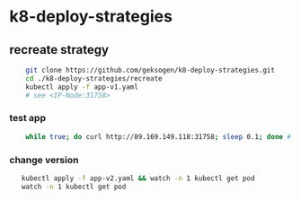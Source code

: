 # k8-deploy-strategies

## recreate strategy
```sh
    git clone https://github.com/geksogen/k8-deploy-strategies.git
    cd ./k8-deploy-strategies/recreate
    kubectl apply -f app-v1.yaml
    # see <IP-Node:31758>
```
### test app
```sh
    while true; do curl http://89.169.149.118:31758; sleep 0.1; done # delete \ sumbol :)
```

### change version
```sh
   kubectl apply -f app-v2.yaml && watch -n 1 kubectl get pod
   watch -n 1 kubectl get pod
```
